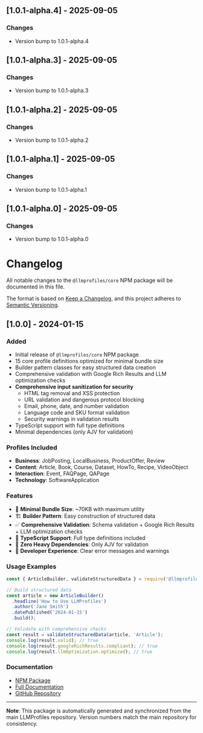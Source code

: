 ## [1.0.1-alpha.4] - 2025-09-05

### Changes
- Version bump to 1.0.1-alpha.4

## [1.0.1-alpha.3] - 2025-09-05

### Changes
- Version bump to 1.0.1-alpha.3

## [1.0.1-alpha.2] - 2025-09-05

### Changes
- Version bump to 1.0.1-alpha.2

## [1.0.1-alpha.1] - 2025-09-05

### Changes
- Version bump to 1.0.1-alpha.1

## [1.0.1-alpha.0] - 2025-09-05

### Changes
- Version bump to 1.0.1-alpha.0

# Changelog

All notable changes to the `@llmprofiles/core` NPM package will be documented in this file.

The format is based on [Keep a Changelog](https://keepachangelog.com/en/1.0.0/),
and this project adheres to [Semantic Versioning](https://semver.org/spec/v2.0.0.html).

## [1.0.0] - 2024-01-15

### Added
- Initial release of `@llmprofiles/core` NPM package
- 15 core profile definitions optimized for minimal bundle size
- Builder pattern classes for easy structured data creation
- Comprehensive validation with Google Rich Results and LLM optimization checks
- **Comprehensive input sanitization for security**
  - HTML tag removal and XSS protection
  - URL validation and dangerous protocol blocking
  - Email, phone, date, and number validation
  - Language code and SKU format validation
  - Security warnings in validation results
- TypeScript support with full type definitions
- Minimal dependencies (only AJV for validation)

### Profiles Included
- **Business**: JobPosting, LocalBusiness, ProductOffer, Review
- **Content**: Article, Book, Course, Dataset, HowTo, Recipe, VideoObject
- **Interaction**: Event, FAQPage, QAPage
- **Technology**: SoftwareApplication

### Features
- 🎯 **Minimal Bundle Size**: ~70KB with maximum utility
- 🏗️ **Builder Pattern**: Easy construction of structured data
- ✅ **Comprehensive Validation**: Schema validation + Google Rich Results + LLM optimization checks
- 📱 **TypeScript Support**: Full type definitions included
- 🚀 **Zero Heavy Dependencies**: Only AJV for validation
- 🎨 **Developer Experience**: Clear error messages and warnings

### Usage Examples
```javascript
const { ArticleBuilder, validateStructuredData } = require('@llmprofiles/core');

// Build structured data
const article = new ArticleBuilder()
  .headline('How to Use LLMProfiles')
  .author('Jane Smith')
  .datePublished('2024-01-15')
  .build();

// Validate with comprehensive checks
const result = validateStructuredData(article, 'Article');
console.log(result.valid); // true
console.log(result.googleRichResults.compliant); // true
console.log(result.llmOptimization.optimized); // true
```

### Documentation
- [NPM Package](https://www.npmjs.com/package/@llmprofiles/core)
- [Full Documentation](https://llmprofiles.org)
- [GitHub Repository](https://github.com/HaMi-IQ/llmprofiles)

---

**Note**: This package is automatically generated and synchronized from the main LLMProfiles repository. Version numbers match the main repository for consistency.

